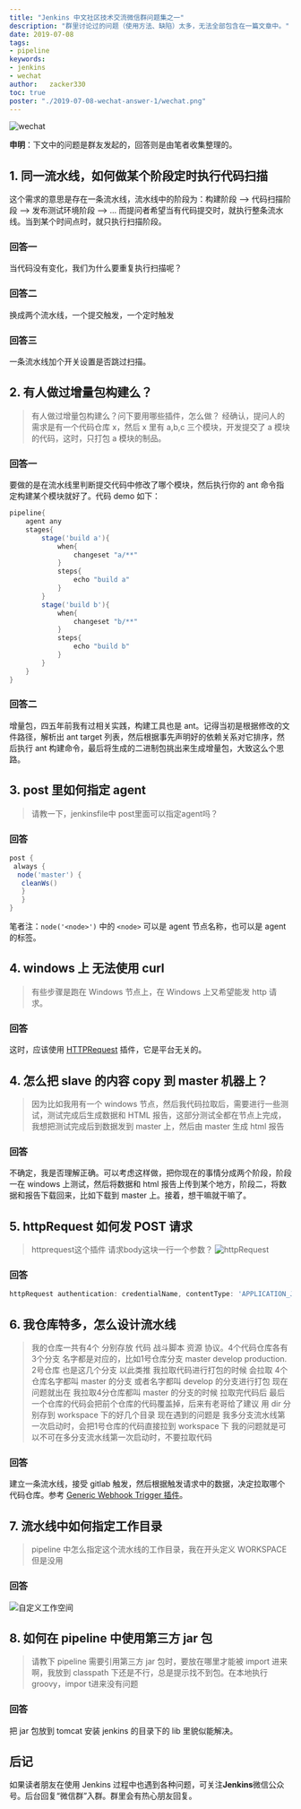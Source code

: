 ```yaml
---
title: "Jenkins 中文社区技术交流微信群问题集之一"
description: "群里讨论过的问题（使用方法、缺陷）太多，无法全部包含在一篇文章中。"
date: 2019-07-08
tags:
- pipeline
keywords:
- jenkins
- wechat
author:   zacker330
toc: true
poster: "./2019-07-08-wechat-answer-1/wechat.png"
---
```


![wechat](wechat.png)

**申明**：下文中的问题是群友发起的，回答则是由笔者收集整理的。

## 1. 同一流水线，如何做某个阶段定时执行代码扫描
这个需求的意思是存在一条流水线，流水线中的阶段为：构建阶段 --> 代码扫描阶段 --> 发布测试环境阶段 --> ... 而提问者希望当有代码提交时，就执行整条流水线。当到某个时间点时，就只执行扫描阶段。

### 回答一
当代码没有变化，我们为什么要重复执行扫描呢？

### 回答二
换成两个流水线，一个提交触发，一个定时触发

### 回答三
一条流水线加个开关设置是否跳过扫描。

## 2. 有人做过增量包构建么？
> 有人做过增量包构建么？问下要用哪些插件，怎么做？
经确认，提问人的需求是有一个代码仓库 x，然后 x 里有 a,b,c 三个模块，开发提交了 a 模块的代码，这时，只打包 a 模块的制品。

### 回答一
要做的是在流水线里判断提交代码中修改了哪个模块，然后执行你的 ant 命令指定构建某个模块就好了。代码 demo 如下：

```groovy
pipeline{
    agent any
    stages{
        stage('build a'){
            when{
                changeset "a/**"
            }
            steps{
                echo "build a"
            }
        }
        stage('build b'){
            when{
                changeset "b/**"
            }
            steps{
                echo "build b"
            }
        }
    }
}
```

### 回答二
增量包，四五年前我有过相关实践，构建工具也是 ant。记得当初是根据修改的文件路径，解析出 ant target 列表，然后根据事先声明好的依赖关系对它排序，然后执行 ant 构建命令，最后将生成的二进制包挑出来生成增量包，大致这么个思路。

## 3. post 里如何指定 agent
> 请教一下，jenkinsfile中 post里面可以指定agent吗？

### 回答
```groovy
post {
 always {
  node('master') {
   cleanWs()
   }
   }
}
```
笔者注：`node('<node>')` 中的 `<node>` 可以是 agent 节点名称，也可以是 agent 的标签。

## 4. windows 上 无法使用 curl
> 有些步骤是跑在 Windows 节点上，在 Windows 上又希望能发 http 请求。

### 回答

这时，应该使用 [HTTPRequest](https://wiki.jenkins.io/display/JENKINS/HTTP+Request+Plugin) 插件，它是平台无关的。

## 4. 怎么把 slave 的内容 copy 到 master 机器上？
> 因为比如我用有一个 windows 节点，然后我代码拉取后，需要进行一些测试，测试完成后生成数据和 HTML 报告，这部分测试全都在节点上完成，我想把测试完成后到数据发到 master 上，然后由 master 生成 html 报告

### 回答
不确定，我是否理解正确。可以考虑这样做，把你现在的事情分成两个阶段，阶段一在 windows 上测试，然后将数据和 html 报告上传到某个地方，阶段二，将数据和报告下载回来，比如下载到 master 上。接着，想干嘛就干嘛了。

## 5. httpRequest 如何发 POST 请求
> httprequest这个插件
> 请求body这块一行一个参数？
![httpRequest](./httprequest.png)

### 回答
```groovy
httpRequest authentication: credentialName, contentType: 'APPLICATION_JSON_UTF8', httpMode: 'POST', requestBody: """{"reportJson": "111","id": "111","executeNum": 111}""", responseHandle: 'LEAVE_OPEN', url: "http://127.0.0.1/echo"

```

## 6. 我仓库特多，怎么设计流水线
> 我的仓库一共有4个 分别存放 代码 战斗脚本 资源 协议。4个代码仓库各有3个分支  名字都是对应的，比如1号仓库分支 master develop production.  2号仓库 也是这几个分支 以此类推  我拉取代码进行打包的时候 会拉取 4个仓库名字都叫 master 的分支 或者名字都叫 develop 的分支进行打包
现在问题就出在 我拉取4分仓库都叫 master 的分支的时候 拉取完代码后 最后一个仓库的代码会把前个仓库的代码覆盖掉，后来有老哥给了建议  用 dir 分别存到 workspace 下的好几个目录
现在遇到的问题是  我多分支流水线第一次启动时，会把1号仓库的代码直接拉到 workspace 下
我的问题就是可以不可在多分支流水线第一次启动时，不要拉取代码

### 回答
建立一条流水线，接受 gitlab 触发，然后根据触发请求中的数据，决定拉取哪个代码仓库。参考 [Generic Webhook Trigger 插件](https://wiki.jenkins.io/display/JENKINS/Generic+Webhook+Trigger+Plugin)。


## 7. 流水线中如何指定工作目录
> pipeline 中怎么指定这个流水线的工作目录，我在开头定义 WORKSPACE 但是没用

### 回答
![自定义工作空间](custom-workspace.png)

## 8. 如何在 pipeline 中使用第三方 jar 包
> 请教下 pipeline 需要引用第三方 jar 包时，要放在哪里才能被 import 进来啊，我放到 classpath 下还是不行，总是提示找不到包。在本地执行 groovy，impor t进来没有问题

### 回答 
把 jar 包放到 tomcat 安装 jenkins 的目录下的 lib 里貌似能解决。

## 后记 
如果读者朋友在使用 Jenkins 过程中也遇到各种问题，可关注**Jenkins**微信公众号。后台回复“微信群”入群。群里会有热心朋友回复。